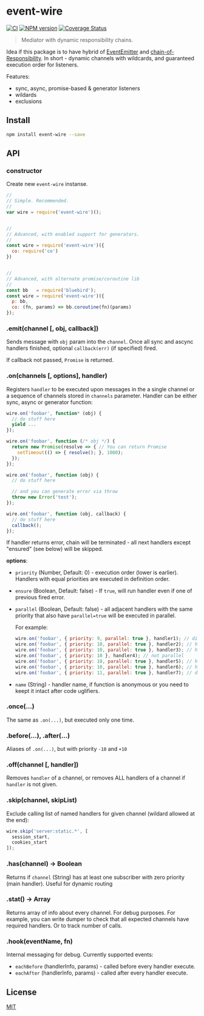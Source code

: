 # event-wire

[![CI](https://github.com/nodeca/event-wire/actions/workflows/ci.yml/badge.svg)](https://github.com/nodeca/event-wire/actions/workflows/ci.yml)
[![NPM version](https://img.shields.io/npm/v/event-wire.svg?style=flat)](https://www.npmjs.org/package/event-wire)
[![Coverage Status](https://img.shields.io/coveralls/nodeca/event-wire/master.svg?style=flat)](https://coveralls.io/r/nodeca/event-wire?branch=master)

> Mediator with dynamic responsibility chains.

Idea if this package is to have hybrid of [EventEmitter](http://nodejs.org/api/events.html)
and [chain-of-Responsibility](http://en.wikipedia.org/wiki/Chain-of-responsibility_pattern).
In short - dynamic channels with wildcards, and guaranteed execution order for
listeners.

Features:

- sync, async, promise-based & generator listeners
- wildards
- exclusions


## Install

```bash
npm install event-wire --save
```

## API


### constructor

Create new `event-wire` instanse.

```js
//
// Simple. Recommended.
//
var wire = require('event-wire')();


//
// Advanced, with enabled support for generators.
//
const wire = require('event-wire')({
  co: require('co')
})


//
// Advanced, with alternate promise/coroutine lib
//
const bb   = require('bluebird');
const wire = require('event-wire')({
  p: bb,
  co: (fn, params) => bb.coroutine(fn)(params)
});
```

### .emit(channel [, obj, callback])

Sends message with `obj` param into the `channel`. Once all sync and
ascync handlers finished, optional `callback(err)` (if specified) fired.

If callback not passed, `Promise` is returned.


### .on(channels [, options], handler)

Registers `handler` to be executed upon messages in the a single channel
or a sequence of channels stored in `channels` parameter. Handler can be
either sync, async or generator function:

```js
wire.on('foobar', function* (obj) {
  // do stuff here
  yield ...
});

wire.on('foobar', function (/* obj */) {
  return new Promise(resolve => { // You can return Promise
    setTimeout(() => { resolve(); }, 1000);
  });
});

wire.on('foobar', function (obj) {
  // do stuff here

  // and you can generate error via throw
  throw new Error('test');
});

wire.on('foobar', function (obj, callback) {
  // do stuff here
  callback();
});
```

If handler returns error, chain will be terminated - all next handlers
except "ensured" (see below) will be skipped.

__options__:

- `priority` (Number, Default: 0) - execution order (lower is earlier).
  Handlers with equal priorities are executed in definition order.
- `ensure` (Boolean, Default: false) - If `true`, will run handler even
  if one of previous fired error.
- `parallel` (Boolean, Default: false) - all adjacent handlers with the same
  priority that also have `parallel=true` will be executed in parallel.

  For example:

  ```js
  wire.on('foobar', { priority: 9, parallel: true }, handler1); // different priority
  wire.on('foobar', { priority: 10, parallel: true }, handler2); // handler2 and handler3 are parallel
  wire.on('foobar', { priority: 10, parallel: true }, handler3); // handler2 and handler3 are parallel
  wire.on('foobar', { priority: 10 }, handler4); // not parallel
  wire.on('foobar', { priority: 10, parallel: true }, handler5); // handler5 and handler6 are parallel
  wire.on('foobar', { priority: 10, parallel: true }, handler6); // handler5 and handler6 are parallel
  wire.on('foobar', { priority: 11, parallel: true }, handler7); // different priority
  ```
- `name` (String) - handler name, if function is anonymous or you need to
  keept it intact after code uglifiers.


### .once(...)

The same as `.on(...)`, but executed only one time.


### .before(...), .after(...)

Aliases of `.on(...)`, but with priority `-10` and `+10`


### .off(channel [, handler])

Removes `handler` of a channel, or removes ALL handlers of a channel if
`handler` is not given.


### .skip(channel, skipList)

Exclude calling list of named handlers for given channel (wildard allowed
at the end):

```js
wire.skip('server:static.*', [
  session_start,
  cookies_start
]);
```


### .has(channel) -> Boolean

Returns if `channel` (String) has at least one subscriber
with zero priority (main handler). Useful for dynamic routing


### .stat() -> Array

Returns array of info about every channel. For debug purposes. For example,
you can write dumper to check that all expected channels have required
handlers. Or to track number of calls.


### .hook(eventName, fn)

Internal messaging for debug. Currently supported events:

- `eachBefore` (handlerInfo, params) - called before every handler execute.
- `eachAfter` (handlerInfo, params) - called after every handler execute.


## License

[MIT](https://github.com/nodeca/event-wire/blob/master/LICENSE)
